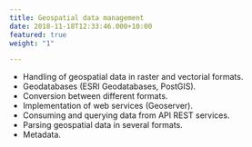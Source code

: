 ```yaml
---
title: Geospatial data management
date: 2018-11-18T12:33:46.000+10:00
featured: true
weight: "1"

---
```

* Handling of geospatial data in raster and vectorial formats. 
* Geodatabases (ESRI Geodatabases, PostGIS). 
* Conversion between different formats. 
* Implementation of web services (Geoserver). 
* Consuming and querying data from API REST services. 
* Parsing geospatial data in several formats. 
* Metadata.